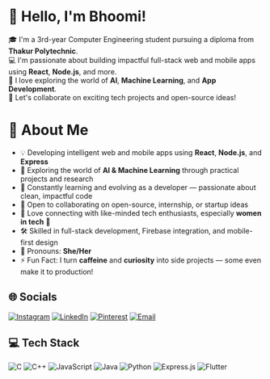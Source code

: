 # 👋 Hello, I'm Bhoomi!

🎓 I'm a 3rd-year Computer Engineering student pursuing a diploma from **Thakur Polytechnic**.  
💻 I'm passionate about building impactful full-stack web and mobile apps using **React**, **Node.js**, and more.  
🚀 I love exploring the world of **AI**, **Machine Learning**, and **App Development**.  
🤝 Let's collaborate on exciting tech projects and open-source ideas!

# 💫 About Me
- 💡 Developing intelligent web and mobile apps using **React**, **Node.js**, and **Express**<br>
- 🤖 Exploring the world of **AI & Machine Learning** through practical projects and research<br>
- 🌱 Constantly learning and evolving as a developer — passionate about clean, impactful code<br>
- 🤝 Open to collaborating on open-source, internship, or startup ideas<br>
- 💬 Love connecting with like-minded tech enthusiasts, especially **women in tech** 💪<br>
- 🛠️ Skilled in full-stack development, Firebase integration, and mobile-first design<br>
- 🙋 Pronouns: **She/Her**<br>
- ⚡ Fun Fact: I turn **caffeine** and **curiosity** into side projects — some even make it to production!

## 🌐 Socials
[![Instagram](https://img.shields.io/badge/Instagram-%23E4405F.svg?logo=Instagram&logoColor=white)](https://instagram.com/Bhoomiii._.02)
[![LinkedIn](https://img.shields.io/badge/LinkedIn-%230077B5.svg?logo=linkedin&logoColor=white)](https://www.linkedin.com/in/bhoomi-gupta-6031112b1/)
[![Pinterest](https://img.shields.io/badge/Pinterest-%23E60023.svg?logo=Pinterest&logoColor=white)](https://pinterest.com/v)
[![Email](https://img.shields.io/badge/Email-D14836?logo=gmail&logoColor=white)](mailto:bhoomigpt123@gmail.com)

## 💻 Tech Stack
![C](https://img.shields.io/badge/c-%2300599C.svg?style=for-the-badge&logo=c&logoColor=white)
![C++](https://img.shields.io/badge/c++-%2300599C.svg?style=for-the-badge&logo=c%2B%2B&logoColor=white)
![JavaScript](https://img.shields.io/badge/javascript-%23323330.svg?style=for-the-badge&logo=javascript&logoColor=%23F7DF1E)
![Java](https://img.shields.io/badge/java-%23ED8B00.svg?style=for-the-badge&logo=openjdk&logoColor=white)
![Python](https://img.shields.io/badge/python-3670A0?style=for-the-badge&logo=python&logoColor=ffdd54)
![Express.js](https://img.shields.io/badge/express.js-%23404d59.svg?style=for-the-badge&logo=express&logoColor=%2361DAFB)
![Flutter](https://img.shields.i)
